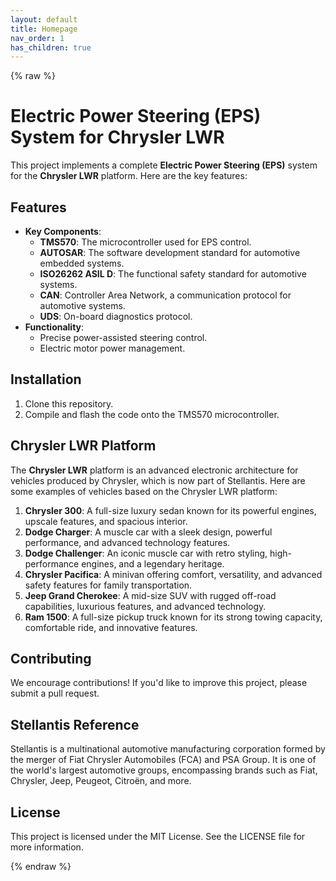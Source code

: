 ```yaml
---
layout: default
title: Homepage
nav_order: 1
has_children: true
---
```

{% raw %}
# Electric Power Steering (EPS) System for Chrysler LWR

This project implements a complete **Electric Power Steering (EPS)** system for the **Chrysler LWR** platform. Here are the key features:

## Features
- **Key Components**:
  - **TMS570**: The microcontroller used for EPS control.
  - **AUTOSAR**: The software development standard for automotive embedded systems.
  - **ISO26262 ASIL D**: The functional safety standard for automotive systems.
  - **CAN**: Controller Area Network, a communication protocol for automotive systems.
  - **UDS**: On-board diagnostics protocol.
- **Functionality**:
  - Precise power-assisted steering control.
  - Electric motor power management.

## Installation
1. Clone this repository.
2. Compile and flash the code onto the TMS570 microcontroller.

## Chrysler LWR Platform
The **Chrysler LWR** platform is an advanced electronic architecture for vehicles produced by Chrysler, which is now part of Stellantis. Here are some examples of vehicles based on the Chrysler LWR platform:

1. **Chrysler 300**: A full-size luxury sedan known for its powerful engines, upscale features, and spacious interior.
2. **Dodge Charger**: A muscle car with a sleek design, powerful performance, and advanced technology features.
3. **Dodge Challenger**: An iconic muscle car with retro styling, high-performance engines, and a legendary heritage.
4. **Chrysler Pacifica**: A minivan offering comfort, versatility, and advanced safety features for family transportation.
5. **Jeep Grand Cherokee**: A mid-size SUV with rugged off-road capabilities, luxurious features, and advanced technology.
6. **Ram 1500**: A full-size pickup truck known for its strong towing capacity, comfortable ride, and innovative features.

## Contributing
We encourage contributions! If you'd like to improve this project, please submit a pull request.

## Stellantis Reference
Stellantis is a multinational automotive manufacturing corporation formed by the merger of Fiat Chrysler Automobiles (FCA) and PSA Group. It is one of the world's largest automotive groups, encompassing brands such as Fiat, Chrysler, Jeep, Peugeot, Citroën, and more.

## License
This project is licensed under the MIT License. See the LICENSE file for more information.

{% endraw %}